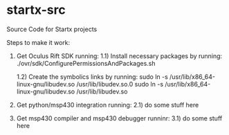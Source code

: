 startx-src
==========

Source Code for Startx projects

Steps to make it work:

1) Get Oculus Rift SDK running:
    1.1) Install necessary packages by running:
    ./ovr/sdk/ConfigurePermissionsAndPackages.sh

    1.2) Create the symbolics links by running: 
        sudo ln -s /usr/lib/x86_64-linux-gnu/libudev.so /usr/lib/libudev.so.0
        sudo ln -s /usr/lib/x86_64-linux-gnu/libudev.so /usr/lib/libudev.so

2) Get python/msp430 integration running:
    2.1) do some stuff here

3) Get msp430 compiler and msp430 debugger runninr:
    3.1) do some stuff here 
